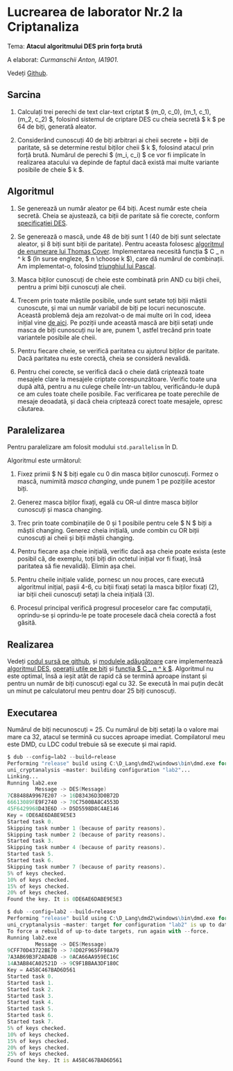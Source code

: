# Lucrearea de laborator Nr.2 la Criptanaliza

Tema: **Atacul algoritmului DES prin forța brută**

A elaborat: *Curmanschii Anton, IA1901*.

Vedeți [Github](https://github.com/AntonC9018/uni_cryptanalysis).


## Sarcina

1. Calculați trei perechi de text clar-text criptat $ (m_0, c_0), (m_1, c_1), (m_2, c_2) $, folosind sistemul de criptare 
   DES cu cheia secretă $ k $ pe 64 de biți, generată aleator.

2. Considerând cunoscuți 40 de biți arbitrari ai cheii secrete + biții de paritate, să se determine restul 
   biților cheii $ k $, folosind atacul prin forță brută. Numărul de perechi $ (m_i, c_i) $ ce vor fi implicate în 
   realizarea atacului va depinde de faptul dacă există mai multe variante posibile de cheie $ k $. 


## Algoritmul

1. Se generează un număr aleator pe 64 biți. Acest număr este cheia secretă.
   Cheia se ajustează, ca biții de paritate să fie corecte, conform [specificației DES](https://csrc.nist.gov/csrc/media/publications/fips/46/3/archive/1999-10-25/documents/fips46-3.pdf#page=6&zoom=auto,-151,328).

2. Se generează o mască, unde 48 de biți sunt 1 (40 de biți sunt selectate aleator, și 8 biți sunt biții de paritate).
   Pentru aceasta folosesc [algoritmul de enumerare lui Thomas Cover](https://cs.stackexchange.com/a/67669).
   Implementarea necesită funcția $ C _ n ^ k $ (în surse engleze, $ n \choose k $), care dă numărul de combinații.
   Am implementat-o, folosind [triunghiul lui Pascal](https://www.wikiwand.com/en/Binomial_coefficient#/Pascal.27s_triangle).

3. Masca biților cunoscuți de cheie este combinată prin AND cu biții cheii, pentru a primi biții cunoscuți ale cheii.

4. Trecem prin toate măștile posibile, unde sunt setate toți biții măștii cunoscute, și mai un număr variabil de biți pe locuri 
   necunoscute. Această problemă deja am rezolvat-o de mai multe ori în cod, ideea inițial vine [de aici](https://stackoverflow.com/questions/53326021/fast-way-to-shift-bits-to-positions-given-in-a-mask). 
   Pe poziții unde această mască are biții setați unde masca de biți cunoscuți nu le are, punem 1, astfel trecând prin
   toate variantele posibile ale cheii.

5. Pentru fiecare cheie, se verifică paritatea cu ajutorul biților de paritate. 
   Dacă paritatea nu este corectă, cheia se consideră nevalidă.

6. Pentru chei corecte, se verifică dacă o cheie dată criptează toate mesajele clare la mesajele criptate corespunzătoare.
   Verific toate una după altă, pentru a nu culege cheile într-un tablou, verificându-le după ce am cules toate cheile posibile.
   Fac verificarea pe toate perechile de mesaje deoadată, și dacă cheia criptează corect toate mesajele, opresc căutarea.


## Paralelizarea

Pentru paralelizare am folosit modului `std.parallelism` în D.

Algoritmul este următorul:

1. Fixez primii $ N $ biți egale cu 0 din masca biților cunoscuți. 
   Formez o mască, numimită *masca changing*, unde punem 1 pe pozițiile acestor biți.

2. Generez masca biților fixați, egală cu OR-ul dintre masca biților cunoscuți și masca changing.

3. Trec prin toate combinațiile de 0 și 1 posibile pentru cele $ N $ biți a măștii changing.
   Generez cheia inițială, unde combin cu OR biții cunoscuți ai cheii și biții măștii changing.

4. Pentru fiecare așa cheie inițială, verific dacă așa cheie poate exista (este posibil că, de exemplu, toții biți din octetul 
   inițial vor fi fixați, însă paritatea să fie nevalidă). Elimin așa chei.

5. Pentru cheile inițiale valide, pornesc un nou proces, care execută algoritmul inițial, pașii 4-6,
   cu biții fixați setați la masca biților fixați (2), iar biții cheii cunoscuți setați la cheia inițială (3).

6. Procesul principal verifică progresul proceselor care fac computații, oprindu-se și oprindu-le pe toate procesele dacă cheia corectă a fost găsită.


## Realizarea

Vedeți [codul sursă pe github](https://github.com/AntonC9018/uni_cryptanalysis/blob/e43e4f9770e79db9c7809a8a556913f5e5b30d27/source/lab2.d), și [modulele adăugătoare](https://github.com/AntonC9018/uni_cryptanalysis/tree/master/source/common) care implementează [algoritmul DES](https://github.com/AntonC9018/uni_cryptanalysis/blob/e43e4f9770e79db9c7809a8a556913f5e5b30d27/source/common/des.d), [operații utile pe biți](https://github.com/AntonC9018/uni_cryptanalysis/blob/e43e4f9770e79db9c7809a8a556913f5e5b30d27/source/common/bitmagic.d) și [funcția $ C _ n ^ k $](https://github.com/AntonC9018/uni_cryptanalysis/blob/e43e4f9770e79db9c7809a8a556913f5e5b30d27/source/common/combinatorics.d).
Algoritmul nu este optimal, însă a ieșit atât de rapid că se termină aproape instant și pentru un număr de biți cunoscuți egal cu 32. 
Se execută în mai puțin decât un minut pe calculatorul meu pentru doar 25 biți cunoscuți.

## Executarea

Numărul de biți necunoscuți = 25.
Cu numărul de biți setați la o valore mai mare ca 32, atacul se termină cu succes aproape imediat.
Compilatorul meu este DMD, cu LDC codul trebuie să se execute și mai rapid.

```d
$ dub --config=lab2 --build=release
Performing "release" build using C:\D_Lang\dmd2\windows\bin\dmd.exe for x86_64.
uni_cryptanalysis ~master: building configuration "lab2"...
Linking...
Running lab2.exe
         Message -> DES(Message)
7C88488A9967E207 -> 16D83436D3D0B72D
66613089FE9F2740 -> 70C7500BA8C4553D
45F6429968D43E6D -> D5D5598D8C4AE146
Key = 0DE6AE6DABE9E5E3
Started task 0.
Skipping task number 1 (because of parity reasons).
Skipping task number 2 (because of parity reasons).
Started task 3.
Skipping task number 4 (because of parity reasons).
Started task 5.
Started task 6.
Skipping task number 7 (because of parity reasons).
5% of keys checked.
10% of keys checked.
15% of keys checked.
20% of keys checked.
Found the key. It is 0DE6AE6DABE9E5E3

$ dub --config=lab2 --build=release
Performing "release" build using C:\D_Lang\dmd2\windows\bin\dmd.exe for x86_64.
uni_cryptanalysis ~master: target for configuration "lab2" is up to date.
To force a rebuild of up-to-date targets, run again with --force.
Running lab2.exe
         Message -> DES(Message)
9CFF70D43722BE70 -> 74D02F965FF98A79
7A3AB69B3F2ADADB -> 0ACA66AA959EC16C
14A3AB84CA02521D -> 9C9F1BBAA3DF180C
Key = A458C467BAD6D561
Started task 0.
Started task 1.
Started task 2.
Started task 3.
Started task 4.
Started task 5.
Started task 6.
Started task 7.
5% of keys checked.
10% of keys checked.
15% of keys checked.
20% of keys checked.
25% of keys checked.
Found the key. It is A458C467BAD6D561
```